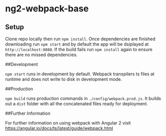 # ng2-webpack-base

## Setup

Clone repo locally then run `npm install`. Once dependencies are finished downloading run `npm start` and by default the app 
will be dsiplayed at `http://localhost:8080`. If the build fails run `npm install` again to ensure there are no missed 
dependencies. 

##Development

`npm start` runs in development by default. Webpack transpilers ts files at runtime and does not write to disk in development mode.

##Production

`npm build` runs production commands in `./config/webpack.prod.js`. It builds out a `dist` folder with all the concatenated files ready for deployment.

##Further Information

For further information on using webpack with Angular 2 visit https://angular.io/docs/ts/latest/guide/webpack.html
